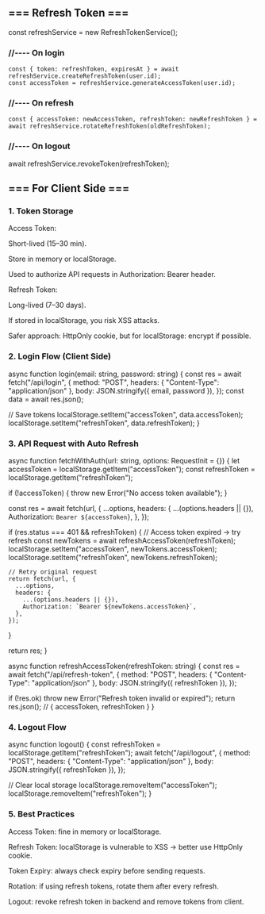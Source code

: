 ## === Refresh Token ===

const refreshService = new RefreshTokenService();

### //---- On login

```
const { token: refreshToken, expiresAt } = await refreshService.createRefreshToken(user.id);
const accessToken = refreshService.generateAccessToken(user.id);
```

### //---- On refresh

`const { accessToken: newAccessToken, refreshToken: newRefreshToken } = await refreshService.rotateRefreshToken(oldRefreshToken);`

### //---- On logout

await refreshService.revokeToken(refreshToken);

## === For Client Side ===

### 1. Token Storage

Access Token:

Short-lived (15–30 min).

Store in memory or localStorage.

Used to authorize API requests in Authorization: Bearer <token> header.

Refresh Token:

Long-lived (7–30 days).

If stored in localStorage, you risk XSS attacks.

Safer approach: HttpOnly cookie, but for localStorage: encrypt if possible.

### 2. Login Flow (Client Side)

async function login(email: string, password: string) {
const res = await fetch("/api/login", {
method: "POST",
headers: { "Content-Type": "application/json" },
body: JSON.stringify({ email, password }),
});
const data = await res.json();

// Save tokens
localStorage.setItem("accessToken", data.accessToken);
localStorage.setItem("refreshToken", data.refreshToken);
}

### 3. API Request with Auto Refresh

async function fetchWithAuth(url: string, options: RequestInit = {}) {
let accessToken = localStorage.getItem("accessToken");
const refreshToken = localStorage.getItem("refreshToken");

if (!accessToken) {
throw new Error("No access token available");
}

const res = await fetch(url, {
...options,
headers: {
...(options.headers || {}),
Authorization: `Bearer ${accessToken}`,
},
});

if (res.status === 401 && refreshToken) {
// Access token expired → try refresh
const newTokens = await refreshAccessToken(refreshToken);
localStorage.setItem("accessToken", newTokens.accessToken);
localStorage.setItem("refreshToken", newTokens.refreshToken);

    // Retry original request
    return fetch(url, {
      ...options,
      headers: {
        ...(options.headers || {}),
        Authorization: `Bearer ${newTokens.accessToken}`,
      },
    });

}

return res;
}

async function refreshAccessToken(refreshToken: string) {
const res = await fetch("/api/refresh-token", {
method: "POST",
headers: { "Content-Type": "application/json" },
body: JSON.stringify({ refreshToken }),
});

if (!res.ok) throw new Error("Refresh token invalid or expired");
return res.json(); // { accessToken, refreshToken }
}

### 4. Logout Flow

async function logout() {
const refreshToken = localStorage.getItem("refreshToken");
await fetch("/api/logout", {
method: "POST",
headers: { "Content-Type": "application/json" },
body: JSON.stringify({ refreshToken }),
});

// Clear local storage
localStorage.removeItem("accessToken");
localStorage.removeItem("refreshToken");
}

### 5. Best Practices

Access Token: fine in memory or localStorage.

Refresh Token: localStorage is vulnerable to XSS → better use HttpOnly cookie.

Token Expiry: always check expiry before sending requests.

Rotation: if using refresh tokens, rotate them after every refresh.

Logout: revoke refresh token in backend and remove tokens from client.
